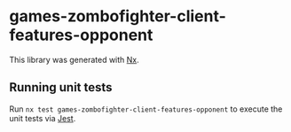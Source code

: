 # games-zombofighter-client-features-opponent

This library was generated with [Nx](https://nx.dev).

## Running unit tests

Run `nx test games-zombofighter-client-features-opponent` to execute the unit tests via [Jest](https://jestjs.io).
